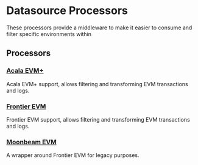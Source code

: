 # Datasource Processors
These processors provide a middleware to make it easier to consume and filter specific environments within 

## Processors

### [Acala EVM+](packages/acala-evm)

Acala EVM+ support, allows filtering and transforming EVM transactions and logs.

### [Frontier EVM](packages/frontier-evm)

Frontier EVM support, allows filtering and transforming EVM transactions and logs.

### [Moonbeam EVM](packages/moonbeam-evm)

A wrapper around Frontier EVM for legacy purposes.
